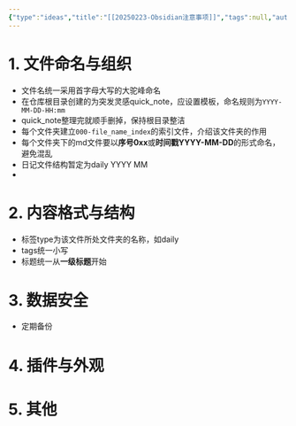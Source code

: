 ```yaml
---
{"type":"ideas","title":"[[20250223-Obsidian注意事项]]","tags":null,"author":"codertoro","establish":"2025-02-23","update":"2025-02-23","dg-publish":true,"permalink":"/Ideas/20250223-Obsidian注意事项/","dgPassFrontmatter":true,"noteIcon":"","created":"2025-02-23T09:35:18.368+08:00","updated":"2025-03-03T22:09:15.428+08:00"}
---
```


# 1. 文件命名与组织
- 文件名统一采用首字母大写的大驼峰命名
- 在仓库根目录创建的为突发灵感quick_note，应设置模板，命名规则为`YYYY-MM-DD-HH:mm`
- quick_note整理完就顺手删掉，保持根目录整洁
- 每个文件夹建立`000-file_name_index`的索引文件，介绍该文件夹的作用
- 每个文件夹下的md文件要以**序号0xx**或**时间戳YYYY-MM-DD**的形式命名，避免混乱
- 日记文件结构暂定为daily YYYY MM
- 

# 2. 内容格式与结构
- 标签type为该文件所处文件夹的名称，如daily
- tags统一小写
- 标题统一从**一级标题**开始
# 3. 数据安全
 - 定期备份
# 4. 插件与外观

# 5. 其他


